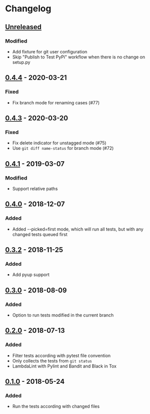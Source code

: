 # Changelog

## [Unreleased]
### Modified
- Add fixture for git user configuration
- Skip "Publish to Test PyPi" workflow when there is no change on setup.py

## [0.4.4] - 2020-03-21
### Fixed
- Fix branch mode for renaming cases (#77)

## [0.4.3] - 2020-03-20
### Fixed
- Fix delete indicator for unstagged mode (#75)
- Use `git diff name-status` for branch mode (#72)

## [0.4.1] - 2019-03-07
### Modified
- Support relative paths

## [0.4.0] - 2018-12-07
### Added
- Added --picked=first mode, which will run all tests, but with any changed tests queued first

## [0.3.2] - 2018-11-25
### Added
- Add pyup support

## [0.3.0] - 2018-08-09
### Added
- Option to run tests modified in the current branch

## [0.2.0] - 2018-07-13
### Added
- Filter tests according with pytest file convention
- Only collects the tests from `git status`
- LambdaLint with Pylint and Bandit and Black in Tox

## [0.1.0] - 2018-05-24
### Added
- Run the tests according with changed files

[Unreleased]: https://github.com/anapaulagomes/pytest-picked/compare/v0.4.4...HEAD
[0.4.4]: https://github.com/anapaulagomes/pytest-picked/compare/v0.4.3...v0.4.4
[0.4.3]: https://github.com/anapaulagomes/pytest-picked/compare/v0.4.1...v0.4.3
[0.4.1]: https://github.com/anapaulagomes/pytest-picked/compare/v0.4.0...v0.4.1
[0.4.0]: https://github.com/anapaulagomes/pytest-picked/compare/v0.3.2...v0.4.0
[0.3.2]: https://github.com/anapaulagomes/pytest-picked/compare/v0.3.0...v0.3.2
[0.3.0]: https://github.com/anapaulagomes/pytest-picked/compare/v0.2.0...v0.3.0
[0.2.0]: https://github.com/anapaulagomes/pytest-picked/compare/v0.1.0...v0.2.0
[0.1.0]: https://github.com/anapaulagomes/pytest-picked/compare/a5d86647c511ea56d0d4c42b416b2d7bac8111f6...v0.1.0
